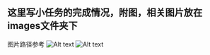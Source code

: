 ## 这里写小任务的完成情况，附图，相关图片放在images文件夹下
图片路径参考
![Alt text](./images/mygo.jpg)
![Alt text](./images/anontomori.jpg)